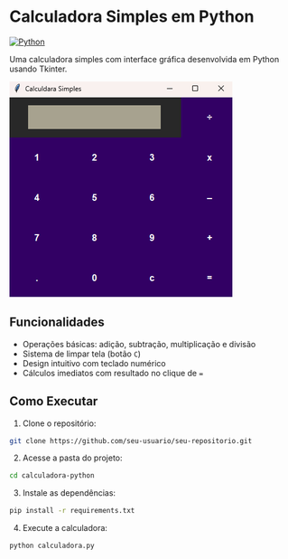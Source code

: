 # Calculadora Simples em Python 

[![Python](https://img.shields.io/badge/Python-3.8%2B-blue?logo=python)](https://python.org)

Uma calculadora simples com interface gráfica desenvolvida em Python usando Tkinter.

![Interface da Calculadora](./screenshots/Initial.png)

##  Funcionalidades

- Operações básicas: adição, subtração, multiplicação e divisão
- Sistema de limpar tela (botão `C`)
- Design intuitivo com teclado numérico
- Cálculos imediatos com resultado no clique de `=`

##  Como Executar

1. Clone o repositório:
```bash
git clone https://github.com/seu-usuario/seu-repositorio.git
```
2. Acesse a pasta do projeto:
```bash
cd calculadora-python
```
3. Instale as dependências:
```bash
pip install -r requirements.txt
```
4. Execute a calculadora:
```bash
python calculadora.py
```

